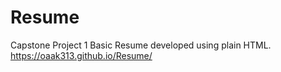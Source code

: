 # Resume

Capstone Project 1
Basic Resume developed using plain HTML.
https://oaak313.github.io/Resume/
